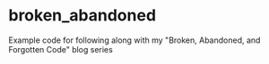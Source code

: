 # broken_abandoned
Example code for following along with my "Broken, Abandoned, and Forgotten Code" blog series
